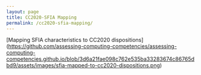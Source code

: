 ```yaml
---
layout: page
title: CC2020-SFIA Mapping
permalink: /cc2020-sfia-mapping/
---
```



[Mapping SFIA characteristics to CC2020 dispositions]
(https://github.com/assessing-computing-competencies/assessing-computing-competencies.github.io/blob/3d6a21fae098c762e535ba33283674c86765dbd9/assets/images/sfia-mapped-to-cc2020-dispositions.png)

